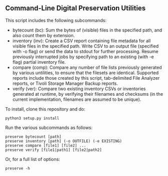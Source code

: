 ## Command-Line Digital Preservation Utilities

This script includes the following subcommands:

  - bytecount (bc): Sum the bytes of (visible) files in the specified path, and also count them by extension.
  - inventory (inv): Create a CSV report containing file metadata for all visible files in the specified path. Write CSV to an output file (specified with -o flag) or send the data to stdout for further processing. Resume previously interrupted jobs by specifying path to an existing (with -e flag) partial inventory file.
  - compare (comp): Compare any number of file lists previously generated by various untilities, to ensure that the filesets are identical. Supported reports include those created by this script, tab-delimited File Analyzer reports, or Tivoli Storage Manager Backup reports.
  - verify (ver): Compare two existing inventory CSVs or inventories generated at runtime, by verifying their filenames and checksums (in the current implementation, filenames are assumed to be unique).
  
To install, clone this repository and do:

    python3 setup.py install

Run the various subcommands as follows:

    preserve bytecount [path]
    preserve inventory [path] (-o OUTFILE) (-e EXISTING)
    preserve compare [file1] [file2] ...
    preserve verify [file1|path1] [file2|path2]

Or, for a full list of options:

    preserve -h
